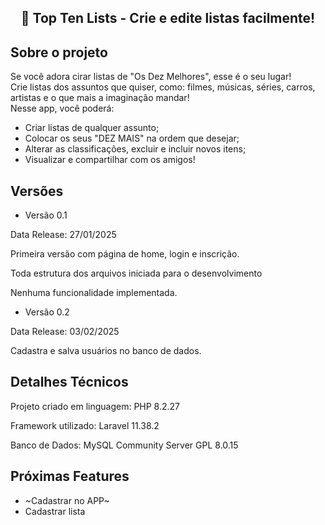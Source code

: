 ##  <p align="center">  📑 Top Ten Lists - Crie e edite listas facilmente!</p>

## Sobre o projeto

Se você adora cirar listas de "Os Dez Melhores", esse é o seu lugar! <br>
Crie listas dos assuntos que quiser, como: filmes, músicas, séries, carros, artistas e o que mais a imaginação mandar! <br>
Nesse app, você poderá: 

- Criar listas de qualquer assunto;
- Colocar os seus "DEZ MAIS" na ordem que desejar;
- Alterar as classificações, excluir e incluir novos itens;
- Visualizar e compartilhar com os amigos!


## Versões

- Versão 0.1
<p> Data Release: 27/01/2025 </p>
<p> Primeira versão com página de home, login e inscrição. </p>
<p> Toda estrutura dos arquivos iniciada para o desenvolvimento </p>
<p> Nenhuma funcionalidade implementada. </p>

- Versão 0.2
<p> Data Release: 03/02/2025 </p>
<p> Cadastra e salva usuários no banco de dados. </p>

## Detalhes Técnicos

<p> Projeto criado em linguagem: PHP 8.2.27 </p>
<p> Framework utilizado: Laravel 11.38.2  </p>
<p> Banco de Dados: MySQL Community Server GPL 8.0.15 </p>

## Próximas Features

- ~Cadastrar no APP~
- Cadastrar lista
